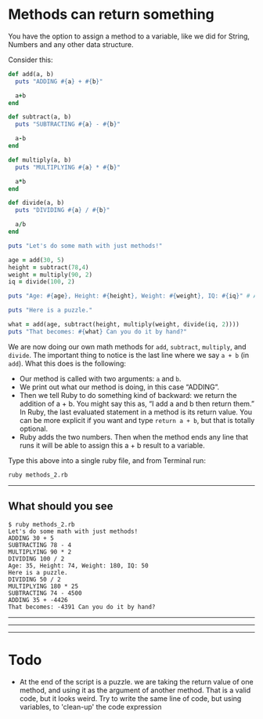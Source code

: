 # Methods can return something

You have the option to assign a method to a variable, like we did for String, Numbers and any other data structure.

Consider this:

```ruby
def add(a, b)
  puts "ADDING #{a} + #{b}"

  a+b
end

def subtract(a, b)
  puts "SUBTRACTING #{a} - #{b}"

  a-b
end

def multiply(a, b)
  puts "MULTIPLYING #{a} * #{b}"

  a*b
end

def divide(a, b)
  puts "DIVIDING #{a} / #{b}"

  a/b
end

puts "Let's do some math with just methods!"

age = add(30, 5)
height = subtract(78,4)
weight = multiply(90, 2)
iq = divide(100, 2)

puts "Age: #{age}, Height: #{height}, Weight: #{weight}, IQ: #{iq}" # A puzzle for the extra credit, type it in anyway.

puts "Here is a puzzle."

what = add(age, subtract(height, multiply(weight, divide(iq, 2))))
puts "That becomes: #{what} Can you do it by hand?"
```


We are now doing our own math methods for `add`, `subtract`, `multiply`, and `divide`. The important thing to notice is the last line where we say `a + b` (in `add`). What this does is the following:
* Our method is called with two arguments: `a` and `b`.
* We print out what our method is doing, in this case “ADDING”.
* Then we tell Ruby to do something kind of backward: we return the addition of a + b. You might say this as, “I add a and b then return them.” In Ruby, the last evaluated statement in a method is its return value. You can be more explicit if you want and type `return a + b`, but that is totally optional.
* Ruby adds the two numbers. Then when the method ends any line that runs it will be able to assign this a + b result to a variable.

Type this above into a single ruby file, and from Terminal run:

 `ruby methods_2.rb`

---

## **What should you see**

```shell
$ ruby methods_2.rb
Let's do some math with just methods!
ADDING 30 + 5
SUBTRACTING 78 - 4
MULTIPLYING 90 * 2
DIVIDING 100 / 2
Age: 35, Height: 74, Weight: 180, IQ: 50
Here is a puzzle.
DIVIDING 50 / 2
MULTIPLYING 180 * 25
SUBTRACTING 74 - 4500
ADDING 35 + -4426
That becomes: -4391 Can you do it by hand?
```

---
---
---

# Todo
* At the end of the script is a puzzle. we are taking the return value of one method, and using it as the argument of another method. That is a valid code, but it looks weird. Try to write the same line of code, but using variables, to 'clean-up' the code expression
